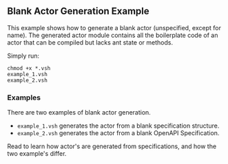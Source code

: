 ## Blank Actor Generation Example

This example shows how to generate a blank actor (unspecified, except for name). The generated actor module contains all the boilerplate code of an actor that can be compiled but lacks ant state or methods.

Simply run: 
```
chmod +x *.vsh
example_1.vsh
example_2.vsh
```

### Examples

There are two examples of blank actor generation. 
- `example_1.vsh` generates the actor from a blank specification structure.
- `example_2.vsh` generates the actor from a blank OpenAPI Specification.

<!-- TODO: write below -->
Read []() to learn how actor's are generated from specifications, and how the two example's differ.